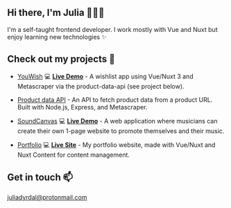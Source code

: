 ## Hi there, I'm Julia 👩🏻‍💻

I'm a self-taught frontend developer. I work mostly with Vue and Nuxt but enjoy learning new technologies ✨

## Check out my projects 🚀
- [YouWish](https://github.com/juliadyrdal/youwish-frontend) 💻 **[Live Demo](https://youwish-frontend.onrender.com/)** - A wishlist app using Vue/Nuxt 3 and Metascraper via the product-data-api (see project below).  

- [Product data API](https://github.com/juliadyrdal/product-data-api) - An API to fetch product data from a product URL. Built with Node.js, Express, and Metascraper.

- [SoundCanvas](https://github.com/juliadyrdal/soundcanvas) 💻 **[Live Demo](https://soundcanvas-kw93.onrender.com/)** - A web application where musicians can create their own 1-page website to promote themselves and their music.  

- [Portfolio](https://github.com/juliadyrdal/portfolio-nuxt) 💻 **[Live Site](https://portfolio-nuxt-ee5y.onrender.com/)** - My portfolio website, made with Vue/Nuxt and Nuxt Content for content management.  

## Get in touch 📫
[juliadyrdal@protonmail.com](mailto:juliadyrdal@protonmail.com)

